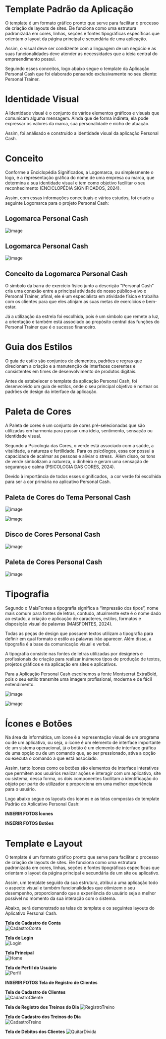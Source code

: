 # Template Padrão da Aplicação

O template é um formato gráfico pronto que serve para facilitar o processo de criação de layouts de sites. Ele funciona como uma estrutura padronizada em cores, linhas, seções e fontes tipográficas específicas que orientam o layout da página principal e secundária de uma aplicação.

Assim, o visual deve ser condizente com a linguagem de um negócio e as suas funcionalidades deve atender as necessidades que a ideia central do empreendimento possui.

Seguindo esses conceitos, logo abaixo segue o template da Aplicação Personal Cash que foi elaborado pensando exclusivamente no seu cliente: Personal Trainer.

# Identidade Visual

A Identidade visual é o conjunto de vários elementos gráficos e visuais que comunicam alguma mensagem. Ainda que de forma indireta, ela pode expressar os valores da marca, sua personalidade e nicho de atuação.

Assim, foi análisado e construido a identidade visual da aplicação Personal Cash.

# Conceito

Conforme a Enciclopédia Significados, a Logomarca, ou simplesmente o logo, é a representação gráfica do nome de uma empresa ou marca, que determina a sua identidade visual e tem como objetivo facilitar o seu reconhecimento (ENCICLOPÉDIA SIGNIFICADOS, 2024).

Assim, com essas informações conceituais e vários estudos, foi criado a seguinte Logomarca para o projeto Personal Cash:

## Logomarca Personal Cash

![image](https://github.com/ICEI-PUC-Minas-PMV-ADS/ads-2024-1-e3-proj-mov-t5-personalcash/assets/126628545/9a750b48-b7b4-4e18-895f-99cea49c3ab6)

## Logomarca Personal Cash

![image](https://github.com/ICEI-PUC-Minas-PMV-ADS/ads-2024-1-e3-proj-mov-t5-personalcash/assets/126628545/646c2bf5-7f86-4774-b24d-c5a60873b24e)

## Conceito da Logomarca Personal Cash

O símbolo da barra de exercício físico junto a descrição "Personal Cash" cria uma conexão entre a principal atividade do nosso público-alvo o Personal Trainer, afinal, ele é um especialista em atividade física e trabalha com os clientes para que eles atinjam as suas metas de exercícios e bem-estar.

Já a utilização da estrela foi escolhida, pois é um símbolo que remete a luz, a orientação e também está associado ao propósito central das funções do Personal Trainer que é o sucesso financeiro.

# Guia dos Estilos

O guia de estilo são conjuntos de elementos, padrões e regras que direcionam a criação e a manutenção de interfaces coerentes e consistentes em times de desenvolvimento de produtos digitais.

Antes de estabelecer o template da aplicação Personal Cash, foi desenvolvido um guia de estilos, onde o seu principal objetivo é nortear os padrões de design da interface da aplicação.

# Paleta de Cores 

A Paleta de cores é um conjunto de cores pré-selecionadas que são utilizadas em harmonia para passar uma ideia, sentimento, sensação ou identidade visual.

Segundo a Psicologia das Cores, o verde está associado com a saúde, a vitalidade, a natureza e fertilidade. Para os psicólogos, essa cor possui a capacidade de acalmar as pessoas e aliviar o stress.  Além disso, os tons de verde simbolizam a natureza, o dinheiro e geram uma sensação de segurança e calma (PSICOLOGIA DAS CORES, 2024).

Devido à importância de todos esses significados,  a cor verde foi escolhida para ser a cor primária no aplicativo Personal Cash.

## Paleta de Cores do Tema Personal Cash

![image](https://github.com/ICEI-PUC-Minas-PMV-ADS/ads-2024-1-e3-proj-mov-t5-personalcash/assets/126628545/22c39744-e624-4f3e-abb2-e71a354b922d)

![image](https://github.com/ICEI-PUC-Minas-PMV-ADS/ads-2024-1-e3-proj-mov-t5-personalcash/assets/126628545/d331321d-ba61-44c0-80d6-8fa744013a09)

## Disco de Cores Personal Cash

![image](https://github.com/ICEI-PUC-Minas-PMV-ADS/ads-2024-1-e3-proj-mov-t5-personalcash/assets/126628545/120e89d0-d489-4003-95d9-7c8b02f27e3d)

## Paleta de Cores Personal Cash

![image](https://github.com/ICEI-PUC-Minas-PMV-ADS/ads-2024-1-e3-proj-mov-t5-personalcash/assets/126628545/275041ac-8ca1-42ed-834a-bb0448ee9ef5)

# Tipografia 

Segundo o MaisFontes a tipografia significa a “impressão dos tipos”, nome mais comum para fontes de letras, contudo, atualmente este é o nome dado ao estudo, a criação e aplicação de caracteres, estilos, formatos e disposição visual de palavras (MAISFONTES, 2024).

Todas as peças de design que possuem textos utilizam a tipografia para definir em qual formato e estilo as palavras irão aparecer. Além disso, a tipografia é a base da comunicação visual e verbal.

A tipografia consiste nas fontes de letras utilizadas por designers e profissionais de criação para realizar inúmeros tipos de produção de textos, projetos gráficos e na aplicação em sites e aplicativos.

Para a Aplicação Personal Cash escolhemos a fonte Montserrat ExtraBold, pois o seu estilo transmite uma imagem profissional, moderna e de fácil entendimento.

![image](https://github.com/ICEI-PUC-Minas-PMV-ADS/ads-2024-1-e3-proj-mov-t5-personalcash/assets/126628545/c8639d9a-cc5e-4767-bbde-8ee7533fb215)

![image](https://github.com/ICEI-PUC-Minas-PMV-ADS/ads-2024-1-e3-proj-mov-t5-personalcash/assets/126628545/7d455d01-e222-4a5b-9642-d500d57a4737)

# Ícones e Botões

Na área da informática, um ícone é a representação visual de um programa ou de um aplicativo, ou seja, o ícone é um elemento de interface importante de um sistema operacional, já o botão é um elemento de interface gráfica de uma opção ou de um comando que, ao ser pressionado, ativa a opção ou executa o comando a que está associado.

Assim, tanto ícones como os botões são elementos de interface interativos que permitem aos usuários realizar ações e interagir com um aplicativo, site ou sistema, dessa forma, os dois componentes facilitam a identificação do objeto por parte do utilizador e proporciona em uma melhor experiência para o usuário.

Logo abaixo segue os layouts dos ícones e as telas compostas do template Padrão do Aplicativo Personal Cash:

**INSERIR FOTOS Ícones**

**INSERIR FOTOS Botões**

# Template e Layout

O template é um formato gráfico pronto que serve para facilitar o processo de criação de layouts de sites. Ele funciona como uma estrutura padronizada em cores, linhas, seções e fontes tipográficas específicas que orientam o layout da página principal e secundária de um site ou aplicativo.

Assim, um template seguido da sua estrutura, atribui a uma aplicação todo o aspecto visual e também funcionalidades que otimizem o seu desempenho, proporcionando que a experiência do usuário seja a melhor possível no momento da sua interação com o sistema.

Abaixo, será demonstrado as telas do template e os seguintes layouts do Aplicativo Personal Cash.

**Tela de Cadastro de Conta**</br>
![CadastroConta](https://github.com/ICEI-PUC-Minas-PMV-ADS/ads-2024-1-e3-proj-mov-t5-personalcash/assets/128739177/1d9cf903-511a-499e-b386-94b532fcfb27)</br>

**Tela de Login**</br>
![Login](https://github.com/ICEI-PUC-Minas-PMV-ADS/ads-2024-1-e3-proj-mov-t5-personalcash/assets/128739177/b1b3d4be-80f1-44e2-9036-7a343a444d5c)</br>

**Tela Principal**</br>
![Home](https://github.com/ICEI-PUC-Minas-PMV-ADS/ads-2024-1-e3-proj-mov-t5-personalcash/assets/128739177/c8700e7f-48d2-45c7-9368-f56392ade9a3)</br>

**Tela de Perfil do Usuário**</br>
![Perfil](https://github.com/ICEI-PUC-Minas-PMV-ADS/ads-2024-1-e3-proj-mov-t5-personalcash/assets/128739177/e2fa3d01-f6f5-4f9a-94fe-8eec3db3e984)</br>

**INSERIR FOTOS Tela de Registro de Clientes**

**Tela de Cadastro de Clientes**</br>
![CadastroCliente](https://github.com/ICEI-PUC-Minas-PMV-ADS/ads-2024-1-e3-proj-mov-t5-personalcash/assets/128739177/900b640c-487b-49b5-8aa6-fd9cae745fae)</br>

**Tela de Registro dos Treinos do Dia**
![RegistroTreino](https://github.com/ICEI-PUC-Minas-PMV-ADS/ads-2024-1-e3-proj-mov-t5-personalcash/assets/128739177/ad644779-fd6b-4a76-b375-14798ab6b5ef)</br>


**Tela de Cadastro dos Treinos do Dia**</br>
![CadastroTreino](https://github.com/ICEI-PUC-Minas-PMV-ADS/ads-2024-1-e3-proj-mov-t5-personalcash/assets/128739177/b93011c0-dce9-455b-b4a9-676191387f42)</br>

**Tela de Débitos dos Clientes**
![QuitarDivida](https://github.com/ICEI-PUC-Minas-PMV-ADS/ads-2024-1-e3-proj-mov-t5-personalcash/assets/128739177/57f93fcf-d4ca-4a58-94de-0d935bf7ba76)</br>






